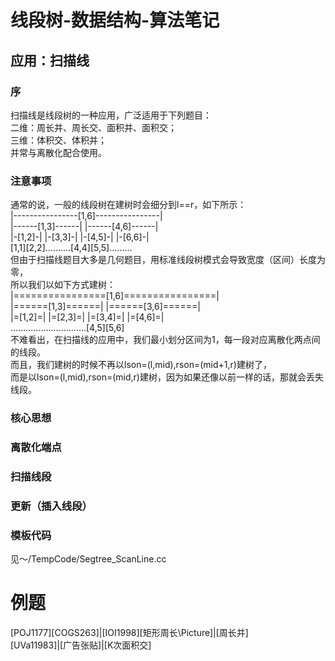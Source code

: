 # 线段树-数据结构-算法笔记
## 应用：扫描线
### 序
扫描线是线段树的一种应用，广泛适用于下列题目：  
二维：周长并、周长交、面积并、面积交；  
三维：体积交、体积并；  
并常与离散化配合使用。  
### 注意事项
通常的说，一般的线段树在建树时会细分到l==r，如下所示：  
|----------------[1,6]----------------|  
|------[1,3]------| |------[4,6]------|  
|-[1,2]-| |-[3,3]-| |-[4,5]-| |-[6,6]-|  
[1,1][2,2]..........[4,4][5,5].........    
但由于扫描线题目大多是几何题目，用标准线段树模式会导致宽度（区间）长度为零，  
所以我们以如下方式建树：  
|================[1,6]================|  
|======[1,3]======| |======[3,6]======|  
|=[1,2]=| |=[2,3]=| |=[3,4]=| |=[4,6]=|  
..............................[4,5][5,6]  
不难看出，在扫描线的应用中，我们最小划分区间为1，每一段对应离散化两点间的线段。  
而且，我们建树的时候不再以lson=(l,mid),rson=(mid+1,r)建树了，  
而是以lson=(l,mid),rson=(mid,r)建树，因为如果还像以前一样的话，那就会丢失线段。  
### 核心思想
### 离散化端点
### 扫描线段
### 更新（插入线段）
### 模板代码
见～/TempCode/Segtree_ScanLine.cc  
# 例题
[POJ1177][COGS263]|[IOI1998][矩形周长\Picture]|[周长并]  
[UVa11983]|[广告张贴]|[K次面积交]  
